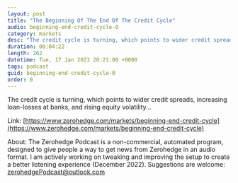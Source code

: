 ```yaml
---
layout: post
title: "The Beginning Of The End Of The Credit Cycle"
audio: beginning-end-credit-cycle-0
category: markets
desc: "The credit cycle is turning, which points to wider credit spreads, increasing loan-losses at banks, and rising equity volatility..."
duration: 00:04:22
length: 262
datetime: Tue, 17 Jan 2023 20:21:00 +0000
tags: podcast
guid: beginning-end-credit-cycle-0
order: 0
---
```

The credit cycle is turning, which points to wider credit spreads, increasing loan-losses at banks, and rising equity volatility...

Link: [https://www.zerohedge.com/markets/beginning-end-credit-cycle](https://www.zerohedge.com/markets/beginning-end-credit-cycle)

About: The Zerohedge Podcast is a non-commercial, automated program, designed to give people a way to get news from Zerohedge in an audio format.  I am actively working on tweaking and improving the setup to create a better listening experience (December 2022).  Suggestions are welcome: [zerohedgePodcast@outlook.com](mailto:zerohedgePodcast@outlook.com)